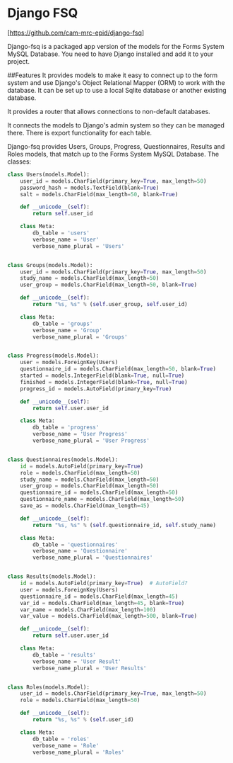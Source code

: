 # Django FSQ

[https://github.com/cam-mrc-epid/django-fsq]

Django-fsq is a packaged app version of the models for the Forms System MySQL Database.  You need to have Django installed and add it to your project.

##Features
It provides models to make it easy to connect up to the form system and use Django's Object Relational Mapper (ORM) to work with the database.  It can be set up to use a local Sqlite database or another existing database.  

It provides a router that allows connections to non-default databases.

It connects the models to Django's admin system so they can be managed there.  There is export functionality for each table.

Django-fsq provides Users, Groups, Progress, Questionnaires, Results and Roles models, that match up to the Forms System MySQL Database.  The classes:


```python
class Users(models.Model):
    user_id = models.CharField(primary_key=True, max_length=50)
    password_hash = models.TextField(blank=True)
    salt = models.CharField(max_length=50, blank=True)

    def __unicode__(self):
        return self.user_id

    class Meta:
        db_table = 'users'
        verbose_name = 'User'
        verbose_name_plural = 'Users'


class Groups(models.Model):
    user_id = models.CharField(primary_key=True, max_length=50)
    study_name = models.CharField(max_length=50)
    user_group = models.CharField(max_length=50, blank=True)

    def __unicode__(self):
        return "%s, %s" % (self.user_group, self.user_id)

    class Meta:
        db_table = 'groups'
        verbose_name = 'Group'
        verbose_name_plural = 'Groups'


class Progress(models.Model):
    user = models.ForeignKey(Users)
    questionnaire_id = models.CharField(max_length=50, blank=True)
    started = models.IntegerField(blank=True, null=True)
    finished = models.IntegerField(blank=True, null=True)
    progress_id = models.AutoField(primary_key=True)

    def __unicode__(self):
        return self.user.user_id

    class Meta:
        db_table = 'progress'
        verbose_name = 'User Progress'
        verbose_name_plural = 'User Progress'


class Questionnaires(models.Model):
    id = models.AutoField(primary_key=True)
    role = models.CharField(max_length=50)
    study_name = models.CharField(max_length=50)
    user_group = models.CharField(max_length=50)
    questionnaire_id = models.CharField(max_length=50)
    questionnaire_name = models.CharField(max_length=50)
    save_as = models.CharField(max_length=45)

    def __unicode__(self):
        return "%s, %s" % (self.questionnaire_id, self.study_name)

    class Meta:
        db_table = 'questionnaires'
        verbose_name = 'Questionnaire'
        verbose_name_plural = 'Questionnaires'


class Results(models.Model):
    id = models.AutoField(primary_key=True)  # AutoField?
    user = models.ForeignKey(Users)
    questionnaire_id = models.CharField(max_length=45)
    var_id = models.CharField(max_length=45, blank=True)
    var_name = models.CharField(max_length=100)
    var_value = models.CharField(max_length=500, blank=True)

    def __unicode__(self):
        return self.user.user_id

    class Meta:
        db_table = 'results'
        verbose_name = 'User Result'
        verbose_name_plural = 'User Results'


class Roles(models.Model):
    user_id = models.CharField(primary_key=True, max_length=50)
    role = models.CharField(max_length=50)

    def __unicode__(self):
        return "%s, %s" % (self.user_id)

    class Meta:
        db_table = 'roles'
        verbose_name = 'Role'
        verbose_name_plural = 'Roles'
```


